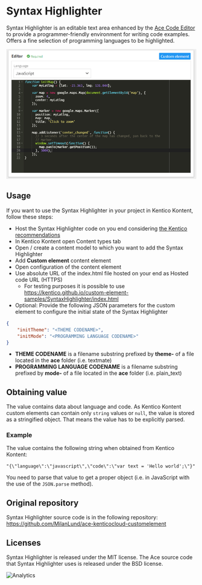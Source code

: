 # Syntax Highlighter
Syntax Highlighter is an editable text area enhanced by the [Ace Code Editor](https://ace.c9.io/) to provide a programmer-friendly environment for writing code examples. Offers a fine selection of programming languages to be highlighted.

![Syntax Highlighter](example.png)

## Usage

If you want to use the Syntax Highlighter in your project in Kentico Kontent, follow these steps:

* Host the Syntax Highlighter code on you end considering [the Kentico recommendations](https://developer.kenticocloud.com/docs/integrating-content-editing-features)
* In Kentico Kontent open Content types tab
* Open / create a content model to which you want to add the Syntax Highlighter
* Add **Custom element** content element
* Open configuration of the content element
* Use absolute URL of the index.html file hosted on your end as Hosted code URL (HTTPS)
  * For testing purposes it is possible to use https://kentico.github.io/custom-element-samples/SyntaxHighlighter/index.html
* Optional: Provide the following JSON parameters for the custom element to configure the initial state of the Syntax Highlighter

```json
{
    "initTheme": "<THEME CODENAME>",
    "initMode": "<PROGRAMMING LANGUAGE CODENAME>"
}
```

* **THEME CODENAME** is a filename substring prefixed by **theme-** of a file located in the **ace** folder (i.e. textmate)
* **PROGRAMMING LANGUAGE CODENAME** is a filename substring prefixed by **mode-** of a file located in the **ace** folder (i.e. plain_text)

## Obtaining value

The value contains data about language and code. As Kentico Kontent custom elements can contain only `string` values or `null`, the value is stored as a stringified object. That means the value has to be explicitly parsed.

### Example

The value contains the following string when obtained from Kentico Kontent:
```
"{\"language\":\"javascript\",\"code\":\"var text = 'Hello world';\"}"
```
You need to parse that value to get a proper object (i.e. in JavaScript with the use of the `JSON.parse` method).

## Original repository

Syntax Highlighter source code is in the following repository: https://github.com/MilanLund/ace-kenticocloud-customelement

## Licenses

Syntax Highlighter is released under the MIT license.
The Ace source code that Syntax Highlighter uses is released under the BSD license.

![Analytics](https://kentico-ga-beacon.azurewebsites.net/api/UA-69014260-4/Kentico/custom-element-samples/SyntaxHighlighter?pixel)

